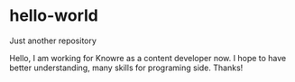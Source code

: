 # hello-world
Just another repository

Hello, I am working for Knowre as a content developer now.
I hope to have better understanding, many skills for programing side.
Thanks!
